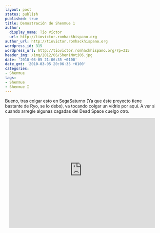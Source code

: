 ```yaml
---
layout: post
status: publish
published: true
title: Demostración de Shenmue 1
author:
  display_name: Tío Víctor
  url: http://tiovictor.romhackhispano.org
author_url: http://tiovictor.romhackhispano.org
wordpress_id: 315
wordpress_url: http://tiovictor.romhackhispano.org/?p=315
header_img: /img/2012/06/Shen1Noti06.jpg
date: '2010-03-05 21:06:35 +0100'
date_gmt: '2010-03-05 20:06:35 +0100'
categories:
- Shenmue
tags:
- Shenmue
- Shenmue I
---
```

Bueno, tras colgar esto en SegaSaturno (Ya que éste proyecto tiene bastante 
de Ryo, se lo debo), va tocando colgar un vídrio por aquí. A ver si cuando 
arregle algunas cagadas del Dead Space cuelgo otro.

<center><iframe width="480" height="360" src="https://www.youtube-nocookie.com/embed/JH-chdwGjx8?rel=0" frameborder="0" allowfullscreen></iframe></center>
